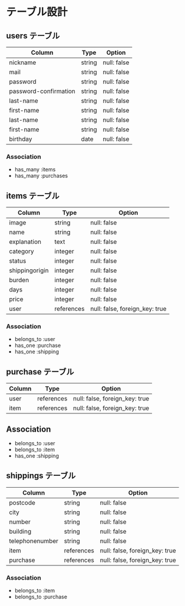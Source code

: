 # テーブル設計

## users テーブル

| Column                | Type   | Option      | 
| --------------------- | ------ | ----------- |
| nickname              | string | null: false |
| mail                  | string | null: false |
| password              | string | null: false |
| password-confirmation | string | null: false |
| last-name             | string | null: false |
| first-name            | string | null: false |
| last-name             | string | null: false |
| first-name            | string | null: false |
| birthday              | date   | null: false |

### Association

- has_many :items
- has_many :purchases

## items テーブル

| Column         | Type       | Option                         |
| -------------- | ---------- | -------------------------------|    
| image          | string     | null: false                    |
| name           | string     | null: false                    |
| explanation    | text       | null: false                    |
| category       | integer    | null: false                    |
| status         | integer    | null: false                    |
| shippingorigin | integer    | null: false 
| burden         | integer    | null: false                    |
| days           | integer    | null: false                    |
| price          | integer    | null: false                    |
| user           | references | null: false, foreign_key: true |

### Association

- belongs_to :user
- has_one :purchase
- has_one :shipping

## purchase テーブル

| Column | Type       | Option                         |
| ------ | ---------- | ------------------------------ |
| user   | references | null: false, foreign_key: true |
| item   | references | null: false, foreign_key: true |

## Association

- belongs_to :user
- belongs_to :item
- has_one :shipping

## shippings テーブル

| Column          | Type       | Option                         |
| --------------- | ---------- | ------------------------------ |
| postcode        | string     | null: false                    |
| city            | string     | null: false                    |
| number          | string     | null: false                    |
| building        | string     | null: false                    |
| telephonenumber | string     | null: false                    |
| item            | references | null: false, foreign_key: true |
| purchase        | references | null: false, foreign_key: true |
### Association

- belongs_to :item
- belongs_to :purchase
